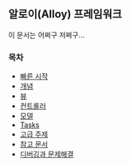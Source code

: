 ## 알로이(Alloy) 프레임워크
이 문서는 어쩌구 저쩌구... 

### 목차
* [빠른 시작]()
* [개념]()
* [뷰]()
* [컨트롤러]()
* [모델]()
* [Tasks]()
* [고급 주제]()
* [참고 문서]()
* [디버깅과 문제해결]()

